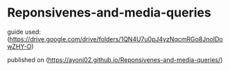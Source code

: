# Reponsivenes-and-media-queries
guide used: (https://drive.google.com/drive/folders/1QN4U7u0pJ4yzNqcmRGo8JnoIDowZHY-O)

published on (https://ayoni02.github.io/Reponsivenes-and-media-queries/)
